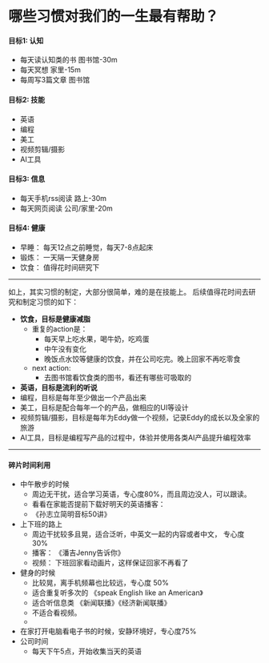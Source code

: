 # 哪些习惯对我们的一生最有帮助？

#### 目标1: 认知
- 每天读认知类的书 图书馆-30m 
- 每天冥想 家里-15m
- 每周写3篇文章 图书馆

#### 目标2: 技能
- 英语
- 编程
- 美工
- 视频剪辑/摄影
- AI工具

#### 目标3: 信息
- 每天手机rss阅读 路上-30m
- 每天网页阅读 公司/家里-20m

#### 目标4: 健康
- 早睡： 每天12点之前睡觉，每天7-8点起床
- 锻炼： 一天隔一天健身房
- 饮食： 值得花时间研究下

---
如上，其实习惯的制定，大部分很简单，难的是在技能上。
后续值得花时间去研究和制定习惯的如下：
- **饮食，目标是健康减脂**
    - 重复的action是：
        - 每天早上吃水果，喝牛奶，吃鸡蛋
        - 中午没有变化
        - 晚饭点水饺等健康的饮食，并在公司吃完。晚上回家不再吃零食
    - next action:
        - 去图书馆看饮食类的图书，看还有哪些可吸取的
- **英语，目标是流利的听说**
- 编程，目标是每年至少做出一个产品出来
- 美工，目标是配合每年一个的产品，做相应的UI等设计
- 视频剪辑/摄影，目标是每年为Eddy做一个视频，记录Eddy的成长以及全家的旅游
- AI工具，目标是编程写产品的过程中，体验并使用各类AI产品提升编程效率


---
#### 碎片时间利用
- 中午散步的时候
    - 周边无干扰，适合学习英语，专心度80%，而且周边没人，可以跟读。
    - 看看在家能否提前下载好明天的英语播客：
    - 《孙志立简明音标50讲》
- 上下班的路上
    - 周边干扰较多且晃，适合泛听，中英文一起的内容或者中文， 专心度 30%
    - 播客： 《潘吉Jenny告诉你》
    - 视频： 下班回家看动画片，这样保证回家不再看了
- 健身的时候
    - 比较晃，离手机频幕也比较远，专心度 50%
    - 适合重复听多次的 《speak English like an American》
    - 适合听信息类 《新闻联播》《经济新闻联播》
    - 不适合看视频。
    - 
- 在家打开电脑看电子书的时候，安静环境好，专心度75%
- 公司时间
    - 每天下午5点，开始收集当天的英语